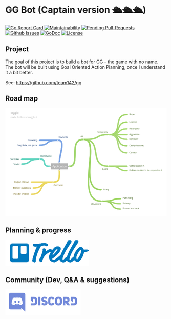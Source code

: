 # GG Bot (Captain version 🛳️🛳️🛳️)

[![Go Report Card](https://goreportcard.com/badge/github.com/just1689/gg-bot-captain)](https://goreportcard.com/report/github.com/just1689/gg-bot-captain)
[![Maintainability](https://api.codeclimate.com/v1/badges/6337f6fcf9837f809721/maintainability)](https://codeclimate.com/github/just1689/gg-bot-captain/maintainability)
[![Pending Pull-Requests](http://githubbadges.herokuapp.com/just1689/gg-bot-captain/pulls.svg?style=flat)](https://github.com/team142/gg/pulls)
[![Github Issues](http://githubbadges.herokuapp.com/just1689/gg-bot-captain/issues.svg?style=flat)](https://github.com/team142/gg/issues)
[![GoDoc](https://godoc.org/github.com/just1689/gg-bot-captain?status.svg)](http://godoc.org/github.com/just1689/gg-bot-captain)
[![License](http://img.shields.io/:license-mit-blue.svg?style=flat)](http://badges.mit-license.org)



## Project
The goal of this project is to build a bot for GG - the game with no name. The bot will be built using Goal Oriented Action Planning, once I understand it a bit better.

See: https://github.com/team142/gg


## Road map
<a href="https://trello.com/b/PdVD4YUo/gg-bot-captain"><img src="docs/scope.png" width="800"></a>



## Planning & progress
<a href="https://trello.com/b/PdVD4YUo/gg-bot-captain"><img src="docs/trello.png" height="80"></a>



## Community (Dev, Q&A & suggestions)
<a href="https://discord.gg/QaagkDh"><img src="docs/discord.png" height="80"></a>




